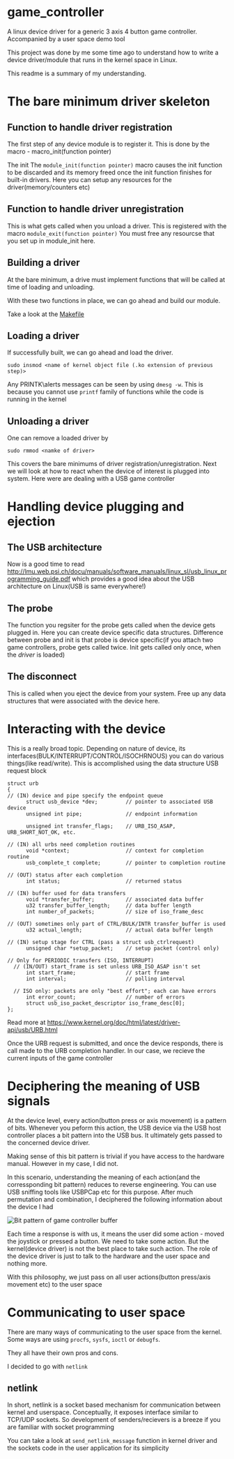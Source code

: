 # game_controller
A linux device driver for a generic 3 axis 4 button game controller. Accompanied by a user space demo tool

This project was done by me some time ago to understand how to write a device driver/module that runs in the kernel space in Linux.

This readme is a summary of my understanding.

# The bare minimum driver skeleton



## Function to handle driver registration
The first step of any device module is to register it.
This is done by the macro - macro_init(function pointer)

The init The `module_init(function pointer)` macro causes the init function to be discarded and its memory freed once the init function finishes for built-in drivers. Here you can setup any resources for the driver(memory/counters etc)

## Function to handle driver unregistration

This is what gets called when you unload a driver. This is registered with the macro `module_exit(function pointer)`
You must free any resourcse that you set up in module_init here.

## Building a driver

At the bare minimum, a drive must implement functions that will be called at time of loading and unloading.

With these two functions in place, we can go ahead and build our module.

Take a look at the [Makefile](/Makefile)

## Loading a driver

If successfully built, we can go ahead and load the driver. 
```
sudo insmod <name of kernel object file (.ko extension of previous step)>
```

Any PRINTK\alerts messages can be seen by using `dmesg -w`. This is because you cannot use `printf` family of functions while the code is running in the kernel

## Unloading a driver

One can remove a loaded driver by 
```
sudo rmmod <namke of driver>
```

This covers the bare minimums of driver registration/unregistration. Next we will look at how to react when the device of interest is plugged into system. Here were are dealing with a USB game controller



# Handling device plugging and ejection



## The USB architecture
Now is a good time to read http://lmu.web.psi.ch/docu/manuals/software_manuals/linux_sl/usb_linux_programming_guide.pdf which provides a good idea about the USB architecture on Linux(USB is same everywhere!)


## The probe

The function you regsiter for the probe gets called when the device gets plugged in. Here you can create device specific data structures. Difference between probe and init is that probe is device specific(if you attach two game controllers, probe gets called twice. Init gets called only once, when the *driver* is loaded)


## The disconnect
This is called when you eject the device from your system. Free up any data structures that were associated with the device here.


# Interacting with the device

This is a really broad topic. Depending on nature of device, its interfaces(BULK/INTERRUPT/CONTROL/ISOCHRNOUS) you can do various things(like read/write). 
This is accomplished using the data structure
USB request block
```
struct urb
{
// (IN) device and pipe specify the endpoint queue
      struct usb_device *dev;         // pointer to associated USB device
      unsigned int pipe;              // endpoint information

      unsigned int transfer_flags;    // URB_ISO_ASAP, URB_SHORT_NOT_OK, etc.

// (IN) all urbs need completion routines
      void *context;                  // context for completion routine
      usb_complete_t complete;        // pointer to completion routine

// (OUT) status after each completion
      int status;                     // returned status

// (IN) buffer used for data transfers
      void *transfer_buffer;          // associated data buffer
      u32 transfer_buffer_length;     // data buffer length
      int number_of_packets;          // size of iso_frame_desc

// (OUT) sometimes only part of CTRL/BULK/INTR transfer_buffer is used
      u32 actual_length;              // actual data buffer length

// (IN) setup stage for CTRL (pass a struct usb_ctrlrequest)
      unsigned char *setup_packet;    // setup packet (control only)

// Only for PERIODIC transfers (ISO, INTERRUPT)
  // (IN/OUT) start_frame is set unless URB_ISO_ASAP isn't set
      int start_frame;                // start frame
      int interval;                   // polling interval

  // ISO only: packets are only "best effort"; each can have errors
      int error_count;                // number of errors
      struct usb_iso_packet_descriptor iso_frame_desc[0];
};
```

Read more at https://www.kernel.org/doc/html/latest/driver-api/usb/URB.html


Once the URB request is submitted, and once the device responds, there is call made to the URB completion handler. In our case, we recieve the current inputs of the game controller


# Deciphering the meaning of USB signals

At the device level, every action(button press or axis movement) is a pattern of bits. Whenever you peform this action, the USB device via the USB host controller places a bit pattern into the USB bus. It ultimately gets passed to the concerned device driver.

Making sense of this bit pattern is trivial if you have access to the hardware manual. However in my case, I did not.

In this scenario, understanding the meaning of each action(and the corressponding bit pattern) reduces to reverse engineering. You can use USB sniffing tools like USBPCap etc for this purpose. After much permutation and combination, I deciphered the following information about the device I had 

![Bit pattern of game controller buffer](/bitpattern.jpeg)

Each time a response is with us, it means the user did some action - moved the joystick or pressed a button. We need to take some action. But the kernel(device driver) is not the best place to take such action. The role of the device driver is just to talk to the hardware and the user space and nothing more.

With this philosophy, we just pass on all user actions(button press/axis movement etc) to the user space

# Communicating to user space

There are many ways of communicating to the user space from the kernel. Some ways are using `procfs`, `sysfs`, `ioctl` or `debugfs`.

They all have their own pros and cons.

I decided to go with `netlink`

## netlink

In short, netlink is a socket based mechanism for communication between kernel and userspace. Conceptually, it exposes interface similar to TCP/UDP sockets. So development of senders/recievers is a breeze if you are familiar with socket programming

You can take a look at `send_netlink_message` function in kernel driver and the sockets code in the user application for its simplicity

